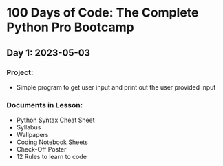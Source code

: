 # 100 Days of Code: The Complete Python Pro Bootcamp

## Day 1: 2023-05-03

### Project:
- Simple program to get user input and print out the user provided input

### Documents in Lesson:
- Python Syntax Cheat Sheet
- Syllabus
- Wallpapers
- Coding Notebook Sheets
- Check-Off Poster
- 12 Rules to learn to code
